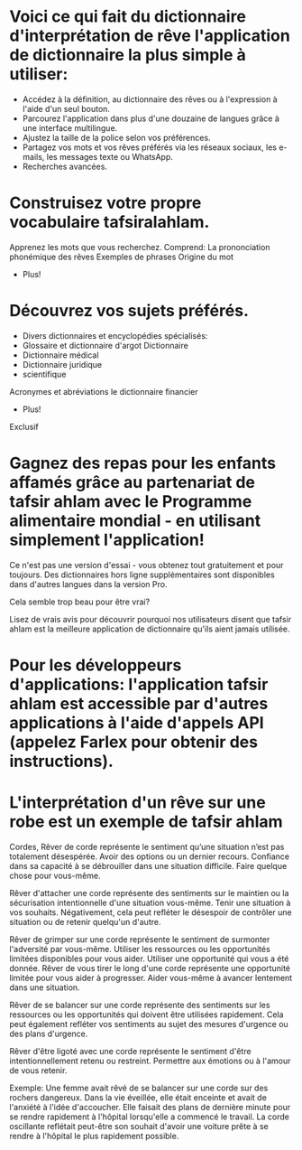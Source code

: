 
# Voici ce qui fait du dictionnaire d'interprétation de rêve l'application de dictionnaire la plus simple à utiliser:

-  Accédez à la définition, au dictionnaire des rêves ou à l'expression à l'aide d'un seul bouton.
-  Parcourez l'application dans plus d'une douzaine de langues grâce à une interface multilingue.
-  Ajustez la taille de la police selon vos préférences.
-  Partagez vos mots et vos rêves préférés via les réseaux sociaux, les e-mails, les messages texte ou WhatsApp.
-  Recherches avancées.


# Construisez votre propre vocabulaire tafsiralahlam.
Apprenez les mots que vous recherchez. Comprend:
La prononciation phonémique des rêves
Exemples de phrases
Origine du mot
+ Plus!

# Découvrez vos sujets préférés.
- Divers dictionnaires et encyclopédies spécialisés:
- Glossaire et dictionnaire d'argot Dictionnaire
- Dictionnaire médical
- Dictionnaire juridique
- scientifique

Acronymes et abréviations le dictionnaire financier
+ Plus!

Exclusif
# Gagnez des repas pour les enfants affamés grâce au partenariat de tafsir ahlam avec le Programme alimentaire mondial - en utilisant simplement l'application!

Ce n'est pas une version d'essai - vous obtenez tout gratuitement et pour toujours. Des dictionnaires hors ligne supplémentaires sont disponibles dans d'autres langues dans la version Pro.

Cela semble trop beau pour être vrai?

Lisez de vrais avis pour découvrir pourquoi nos utilisateurs disent que tafsir ahlam est la meilleure application de dictionnaire qu'ils aient jamais utilisée.

# Pour les développeurs d'applications: l'application tafsir ahlam est accessible par d'autres applications à l'aide d'appels API (appelez Farlex pour obtenir des instructions).

# L'interprétation d'un rêve sur une robe est un exemple de tafsir ahlam

Cordes, Rêver de corde représente le sentiment qu’une situation n’est pas totalement désespérée. Avoir des options ou un dernier recours. Confiance dans sa capacité à se débrouiller dans une situation difficile. Faire quelque chose pour vous-même.

 Rêver d'attacher une corde représente des sentiments sur le maintien ou la sécurisation intentionnelle d'une situation vous-même. Tenir une situation à vos souhaits. Négativement, cela peut refléter le désespoir de contrôler une situation ou de retenir quelqu'un d'autre.
 
Rêver de grimper sur une corde représente le sentiment de surmonter l'adversité par vous-même. Utiliser les ressources ou les opportunités limitées disponibles pour vous aider. Utiliser une opportunité qui vous a été donnée.
Rêver de vous tirer le long d'une corde représente une opportunité limitée pour vous aider à progresser. Aider vous-même à avancer lentement dans une situation.

Rêver de se balancer sur une corde représente des sentiments sur les ressources ou les opportunités qui doivent être utilisées rapidement. Cela peut également refléter vos sentiments au sujet des mesures d'urgence ou des plans d'urgence.

Rêver d'être ligoté avec une corde représente le sentiment d'être intentionnellement retenu ou restreint. Permettre aux émotions ou à l'amour de vous retenir.

Exemple: Une femme avait rêvé de se balancer sur une corde sur des rochers dangereux. Dans la vie éveillée, elle était enceinte et avait de l'anxiété à l'idée d'accoucher. 
Elle faisait des plans de dernière minute pour se rendre rapidement à l'hôpital lorsqu'elle a commencé le travail. La corde oscillante reflétait peut-être son souhait d'avoir une voiture prête à se rendre à l'hôpital le plus rapidement possible.

